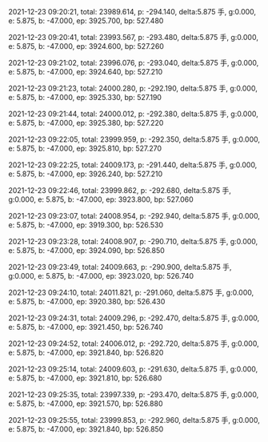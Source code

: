 2021-12-23 09:20:21, total: 23989.614, p: -294.140, delta:5.875 手, g:0.000, e: 5.875, b: -47.000, ep: 3925.700, bp: 527.480

2021-12-23 09:20:41, total: 23993.567, p: -293.480, delta:5.875 手, g:0.000, e: 5.875, b: -47.000, ep: 3924.600, bp: 527.260

2021-12-23 09:21:02, total: 23996.076, p: -293.040, delta:5.875 手, g:0.000, e: 5.875, b: -47.000, ep: 3924.640, bp: 527.210

2021-12-23 09:21:23, total: 24000.280, p: -292.190, delta:5.875 手, g:0.000, e: 5.875, b: -47.000, ep: 3925.330, bp: 527.190

2021-12-23 09:21:44, total: 24000.012, p: -292.380, delta:5.875 手, g:0.000, e: 5.875, b: -47.000, ep: 3925.380, bp: 527.220

2021-12-23 09:22:05, total: 23999.959, p: -292.350, delta:5.875 手, g:0.000, e: 5.875, b: -47.000, ep: 3925.810, bp: 527.270

2021-12-23 09:22:25, total: 24009.173, p: -291.440, delta:5.875 手, g:0.000, e: 5.875, b: -47.000, ep: 3926.240, bp: 527.210

2021-12-23 09:22:46, total: 23999.862, p: -292.680, delta:5.875 手, g:0.000, e: 5.875, b: -47.000, ep: 3923.800, bp: 527.060

2021-12-23 09:23:07, total: 24008.954, p: -292.940, delta:5.875 手, g:0.000, e: 5.875, b: -47.000, ep: 3919.300, bp: 526.530

2021-12-23 09:23:28, total: 24008.907, p: -290.710, delta:5.875 手, g:0.000, e: 5.875, b: -47.000, ep: 3924.090, bp: 526.850

2021-12-23 09:23:49, total: 24009.663, p: -290.900, delta:5.875 手, g:0.000, e: 5.875, b: -47.000, ep: 3923.020, bp: 526.740

2021-12-23 09:24:10, total: 24011.821, p: -291.060, delta:5.875 手, g:0.000, e: 5.875, b: -47.000, ep: 3920.380, bp: 526.430

2021-12-23 09:24:31, total: 24009.296, p: -292.470, delta:5.875 手, g:0.000, e: 5.875, b: -47.000, ep: 3921.450, bp: 526.740

2021-12-23 09:24:52, total: 24006.012, p: -292.720, delta:5.875 手, g:0.000, e: 5.875, b: -47.000, ep: 3921.840, bp: 526.820

2021-12-23 09:25:14, total: 24009.603, p: -291.630, delta:5.875 手, g:0.000, e: 5.875, b: -47.000, ep: 3921.810, bp: 526.680

2021-12-23 09:25:35, total: 23997.339, p: -293.470, delta:5.875 手, g:0.000, e: 5.875, b: -47.000, ep: 3921.570, bp: 526.880

2021-12-23 09:25:55, total: 23999.853, p: -292.960, delta:5.875 手, g:0.000, e: 5.875, b: -47.000, ep: 3921.840, bp: 526.850